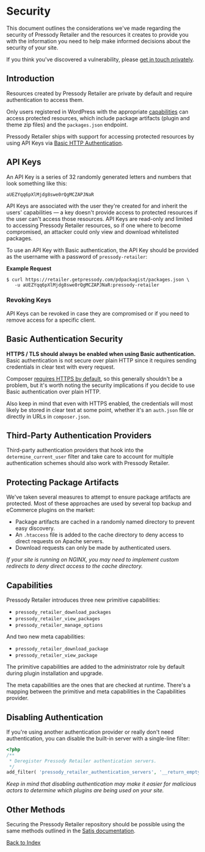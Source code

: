 # Security

This document outlines the considerations we've made regarding the security of Pressody Retailer and the resources it creates to provide you with the information you need to help make informed decisions about the security of your site.

If you think you've discovered a vulnerability, please [get in touch privately](https://getpressody.com/contact/).

## Introduction

Resources created by Pressody Retailer are private by default and require authentication to access them.

Only users registered in WordPress with the appropriate [capabilities](#capabilities) can access protected resources, which include package artifacts (plugin and theme zip files) and the `packages.json` endpoint.

Pressody Retailer ships with support for accessing protected resources by using API Keys via [Basic HTTP Authentication](https://tools.ietf.org/html/rfc2617).

## API Keys

An API Key is a series of 32 randomly generated letters and numbers that look something like this:

```
aUEZYqq6pXlMjdg8swe0rQgMCZAPJNaR
```

API Keys are associated with the user they're created for and inherit the users' capabilities &mdash; a key doesn't provide access to protected resources if the user can't access those resources. API Keys are read-only and limited to accessing Pressody Retailer resources, so if one where to become compromised, an attacker could only view and download whitelisted packages.

To use an API Key with Basic authentication, the API Key should be provided as the username with a password of `pressody-retailer`:

__Example Request__

```shell
$ curl https://retailer.getpressody.com/pdpackagist/packages.json \
   -u aUEZYqq6pXlMjdg8swe0rQgMCZAPJNaR:pressody-retailer
```

### Revoking Keys

API Keys can be revoked in case they are compromised or if you need to remove access for a specific client.

## Basic Authentication Security

__HTTPS / TLS should always be enabled when using Basic authentication.__ Basic authentication is not secure over plain HTTP since it requires sending credentials in clear text with every request.

Composer [requires HTTPS by default](https://getcomposer.org/doc/06-config.md#secure-http), so this generally shouldn't be a problem, but it's worth noting the security implications if you decide to use Basic authentication over plain HTTP.

Also keep in mind that even with HTTPS enabled, the credentials will most likely be stored in clear text at some point, whether it's an `auth.json` file or directly in URLs in `composer.json`.

## Third-Party Authentication Providers

Third-party authentication providers that hook into the `determine_current_user` filter and take care to account for multiple authentication schemes should also work with Pressody Retailer.

## Protecting Package Artifacts

We've taken several measures to attempt to ensure package artifacts are protected. Most of these approaches are used by several top backup and eCommerce plugins on the market:

* Package artifacts are cached in a randomly named directory to prevent easy discovery.
* An `.htaccess` file is added to the cache directory to deny access to direct requests on Apache servers.
* Download requests can only be made by authenticated users.

_If your site is running on NGINX, you may need to implement custom redirects to deny direct access to the cache directory._

## Capabilities

Pressody Retailer introduces three new primitive capabilities:

- `pressody_retailer_download_packages`
- `pressody_retailer_view_packages`
- `pressody_retailer_manage_options`

And two new meta capabilities:

- `pressody_retailer_download_package`
- `pressody_retailer_view_package`

The primitive capabilities are added to the administrator role by default during plugin installation and upgrade.

The meta capabilities are the ones that are checked at runtime. There's a mapping between the primitive and meta capabilities in the Capabilities provider.

## Disabling Authentication

If you're using another authentication provider or really don't need authentication, you can disable the built-in server with a single-line filter:

```php
<?php
/**
 * Deregister Pressody Retailer authentication servers.
 */
add_filter( 'pressody_retailer_authentication_servers', '__return_empty_array' );
```

_Keep in mind that disabling authentication may make it easier for malicious actors to determine which plugins are being used on your site._

## Other Methods

Securing the Pressody Retailer repository should be possible using the same methods outlined in the [Satis documentation](https://getcomposer.org/doc/articles/handling-private-packages-with-satis.md#security).

[Back to Index](index.md)
 
